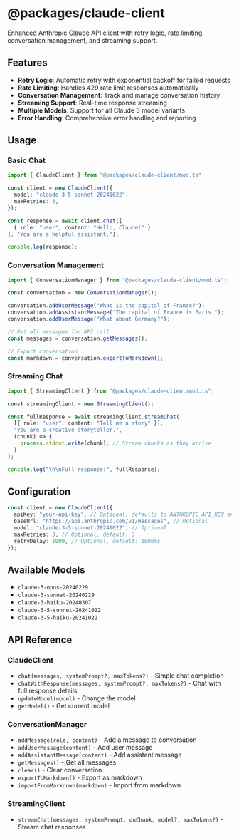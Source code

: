 # @packages/claude-client

Enhanced Anthropic Claude API client with retry logic, rate limiting, conversation management, and streaming support.

## Features

- **Retry Logic**: Automatic retry with exponential backoff for failed requests
- **Rate Limiting**: Handles 429 rate limit responses automatically
- **Conversation Management**: Track and manage conversation history
- **Streaming Support**: Real-time response streaming
- **Multiple Models**: Support for all Claude 3 model variants
- **Error Handling**: Comprehensive error handling and reporting

## Usage

### Basic Chat

```typescript
import { ClaudeClient } from "@packages/claude-client/mod.ts";

const client = new ClaudeClient({
  model: "claude-3-5-sonnet-20241022",
  maxRetries: 3,
});

const response = await client.chat([
  { role: "user", content: "Hello, Claude!" }
], "You are a helpful assistant.");

console.log(response);
```

### Conversation Management

```typescript
import { ConversationManager } from "@packages/claude-client/mod.ts";

const conversation = new ConversationManager();

conversation.addUserMessage("What is the capital of France?");
conversation.addAssistantMessage("The capital of France is Paris.");
conversation.addUserMessage("What about Germany?");

// Get all messages for API call
const messages = conversation.getMessages();

// Export conversation
const markdown = conversation.exportToMarkdown();
```

### Streaming Chat

```typescript
import { StreamingClient } from "@packages/claude-client/mod.ts";

const streamingClient = new StreamingClient();

const fullResponse = await streamingClient.streamChat(
  [{ role: "user", content: "Tell me a story" }],
  "You are a creative storyteller.",
  (chunk) => {
    process.stdout.write(chunk); // Stream chunks as they arrive
  }
);

console.log("\n\nFull response:", fullResponse);
```

## Configuration

```typescript
const client = new ClaudeClient({
  apiKey: "your-api-key", // Optional, defaults to ANTHROPIC_API_KEY env var
  baseUrl: "https://api.anthropic.com/v1/messages", // Optional
  model: "claude-3-5-sonnet-20241022", // Optional
  maxRetries: 3, // Optional, default: 3
  retryDelay: 1000, // Optional, default: 1000ms
});
```

## Available Models

- `claude-3-opus-20240229`
- `claude-3-sonnet-20240229`
- `claude-3-haiku-20240307`
- `claude-3-5-sonnet-20241022`
- `claude-3-5-haiku-20241022`

## API Reference

### ClaudeClient

- `chat(messages, systemPrompt?, maxTokens?)` - Simple chat completion
- `chatWithResponse(messages, systemPrompt?, maxTokens?)` - Chat with full response details
- `updateModel(model)` - Change the model
- `getModel()` - Get current model

### ConversationManager

- `addMessage(role, content)` - Add a message to conversation
- `addUserMessage(content)` - Add user message
- `addAssistantMessage(content)` - Add assistant message
- `getMessages()` - Get all messages
- `clear()` - Clear conversation
- `exportToMarkdown()` - Export as markdown
- `importFromMarkdown(markdown)` - Import from markdown

### StreamingClient

- `streamChat(messages, systemPrompt, onChunk, model?, maxTokens?)` - Stream chat responses